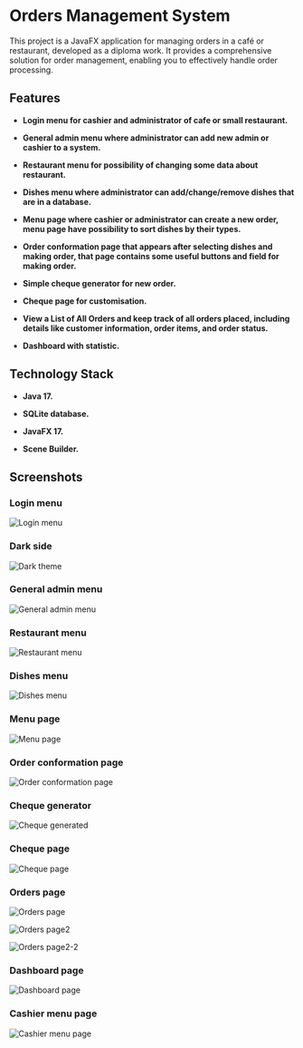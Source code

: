 # Orders Management System

This project is a JavaFX application for managing orders in a café or restaurant, developed as a diploma work. It provides a comprehensive solution for order management, enabling you to effectively handle order processing.

## Features

* **Login menu for cashier and administrator of cafe or small restaurant.**

* **General admin menu where administrator can add new admin or cashier to a system.**

* **Restaurant menu for possibility of changing some data about restaurant.**

* **Dishes menu where administrator can add/change/remove dishes that are in a database.**

* **Menu page where cashier or administrator can create a new order, menu page have possibility to sort dishes by their types.**

* **Order conformation page that appears after selecting dishes and making order, that page contains some useful buttons and field for making order.**

* **Simple cheque generator for new order.**

* **Cheque page for customisation.**

* **View a List of All Orders and keep track of all orders placed, including details like customer information, order items, and order status.**

* **Dashboard with statistic.**

## Technology Stack

* **Java 17.**

* **SQLite database.**

* **JavaFX 17.**

* **Scene Builder.**

## Screenshots

### Login menu
![Login menu](screenshots/login-menu.PNG?raw=true "Login menu")

### Dark side
![Dark theme](screenshots/dark-theme.PNG?raw=true "Dark theme")

### General admin menu
![General admin menu](screenshots/user-info.PNG?raw=true "Admin menu")

### Restaurant menu
![Restaurant menu](screenshots/restaurant-menu.PNG?raw=true "Restaurant menu")

### Dishes menu
![Dishes menu](screenshots/dishes-menu.PNG?raw=true "Dishes menu")

### Menu page
![Menu page](screenshots/menu-page.PNG?raw=true "Menu page")

### Order conformation page
![Order conformation page](screenshots/order-conformation.PNG?raw=true "Order conformation")

### Cheque generator
![Cheque generated](screenshots/cheque-generated.PNG?raw=true "Cheque generated")

### Cheque page
![Cheque page](screenshots/cheque-page.PNG?raw=true "Cheque page")

### Orders page
![Orders page](screenshots/orders-page.PNG?raw=true "Orders page")

![Orders page2](screenshots/orders-page2.PNG?raw=true "Orders page2")

![Orders page2-2](screenshots/orders-page2-2.PNG?raw=true "Orders page2-2")

### Dashboard page
![Dashboard page](screenshots/dashboard-page.PNG?raw=true "Dashboard page")

### Cashier menu page
![Cashier menu page](screenshots/cashier-menu.PNG?raw=true "Cashier menu page")
